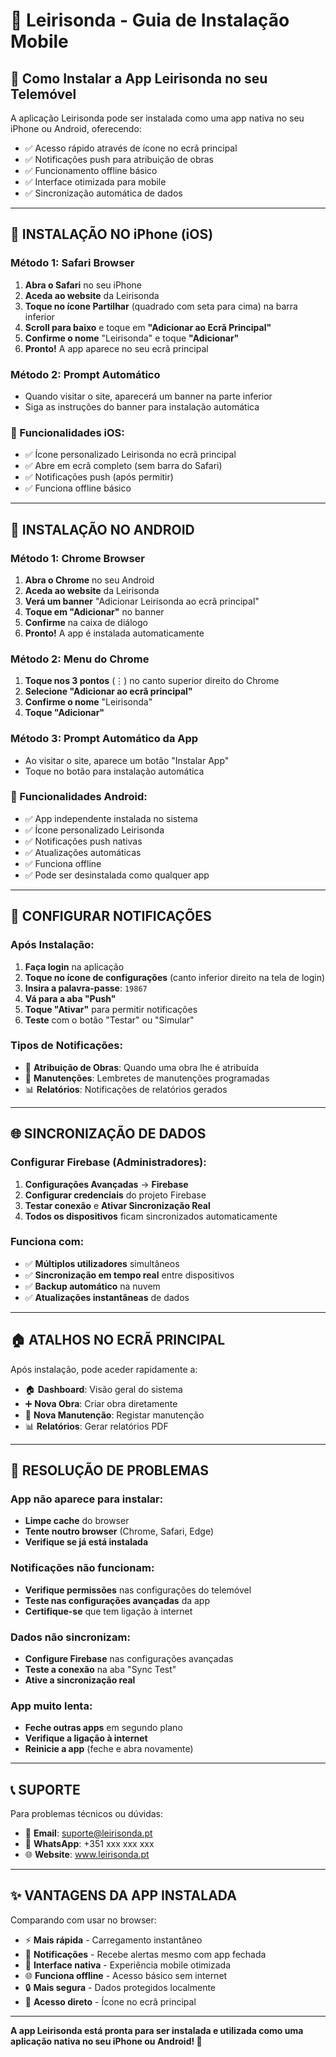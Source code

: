 # 📱 Leirisonda - Guia de Instalação Mobile

## 🎯 Como Instalar a App Leirisonda no seu Telemóvel

A aplicação Leirisonda pode ser instalada como uma app nativa no seu iPhone ou Android, oferecendo:

- ✅ Acesso rápido através de ícone no ecrã principal
- ✅ Notificações push para atribuição de obras
- ✅ Funcionamento offline básico
- ✅ Interface otimizada para mobile
- ✅ Sincronização automática de dados

---

## 📱 **INSTALAÇÃO NO iPhone (iOS)**

### Método 1: Safari Browser

1. **Abra o Safari** no seu iPhone
2. **Aceda ao website** da Leirisonda
3. **Toque no ícone Partilhar** (quadrado com seta para cima) na barra inferior
4. **Scroll para baixo** e toque em **"Adicionar ao Ecrã Principal"**
5. **Confirme o nome** "Leirisonda" e toque **"Adicionar"**
6. **Pronto!** A app aparece no seu ecrã principal

### Método 2: Prompt Automático

- Quando visitar o site, aparecerá um banner na parte inferior
- Siga as instruções do banner para instalação automática

### 🔧 Funcionalidades iOS:

- ✅ Ícone personalizado Leirisonda no ecrã principal
- ✅ Abre em ecrã completo (sem barra do Safari)
- ✅ Notificações push (após permitir)
- ✅ Funciona offline básico

---

## 🤖 **INSTALAÇÃO NO ANDROID**

### Método 1: Chrome Browser

1. **Abra o Chrome** no seu Android
2. **Aceda ao website** da Leirisonda
3. **Verá um banner** "Adicionar Leirisonda ao ecrã principal"
4. **Toque em "Adicionar"** no banner
5. **Confirme** na caixa de diálogo
6. **Pronto!** A app é instalada automaticamente

### Método 2: Menu do Chrome

1. **Toque nos 3 pontos** (⋮) no canto superior direito do Chrome
2. **Selecione "Adicionar ao ecrã principal"**
3. **Confirme o nome** "Leirisonda"
4. **Toque "Adicionar"**

### Método 3: Prompt Automático da App

- Ao visitar o site, aparece um botão "Instalar App"
- Toque no botão para instalação automática

### 🔧 Funcionalidades Android:

- ✅ App independente instalada no sistema
- ✅ Ícone personalizado Leirisonda
- ✅ Notificações push nativas
- ✅ Atualizações automáticas
- ✅ Funciona offline
- ✅ Pode ser desinstalada como qualquer app

---

## 🔔 **CONFIGURAR NOTIFICAÇÕES**

### Após Instalação:

1. **Faça login** na aplicação
2. **Toque no ícone de configurações** (canto inferior direito na tela de login)
3. **Insira a palavra-passe**: `19867`
4. **Vá para a aba "Push"**
5. **Toque "Ativar"** para permitir notificações
6. **Teste** com o botão "Testar" ou "Simular"

### Tipos de Notificações:

- 🔨 **Atribuição de Obras**: Quando uma obra lhe é atribuída
- 🔧 **Manutenções**: Lembretes de manutenções programadas
- 📊 **Relatórios**: Notificações de relatórios gerados

---

## 🌐 **SINCRONIZAÇÃO DE DADOS**

### Configurar Firebase (Administradores):

1. **Configurações Avançadas** → **Firebase**
2. **Configurar credenciais** do projeto Firebase
3. **Testar conexão** e **Ativar Sincronização Real**
4. **Todos os dispositivos** ficam sincronizados automaticamente

### Funciona com:

- ✅ **Múltiplos utilizadores** simultâneos
- ✅ **Sincronização em tempo real** entre dispositivos
- ✅ **Backup automático** na nuvem
- ✅ **Atualizações instantâneas** de dados

---

## 🏠 **ATALHOS NO ECRÃ PRINCIPAL**

Após instalação, pode aceder rapidamente a:

- 🏠 **Dashboard**: Visão geral do sistema
- ➕ **Nova Obra**: Criar obra diretamente
- 🔧 **Nova Manutenção**: Registar manutenção
- 📊 **Relatórios**: Gerar relatórios PDF

---

## 🔧 **RESOLUÇÃO DE PROBLEMAS**

### App não aparece para instalar:

- **Limpe cache** do browser
- **Tente noutro browser** (Chrome, Safari, Edge)
- **Verifique se já está instalada**

### Notificações não funcionam:

- **Verifique permissões** nas configurações do telemóvel
- **Teste nas configurações avançadas** da app
- **Certifique-se** que tem ligação à internet

### Dados não sincronizam:

- **Configure Firebase** nas configurações avançadas
- **Teste a conexão** na aba "Sync Test"
- **Ative a sincronização real**

### App muito lenta:

- **Feche outras apps** em segundo plano
- **Verifique a ligação à internet**
- **Reinicie a app** (feche e abra novamente)

---

## 📞 **SUPORTE**

Para problemas técnicos ou dúvidas:

- 📧 **Email**: suporte@leirisonda.pt
- 📱 **WhatsApp**: +351 xxx xxx xxx
- 🌐 **Website**: www.leirisonda.pt

---

## ✨ **VANTAGENS DA APP INSTALADA**

Comparando com usar no browser:

- ⚡ **Mais rápida** - Carregamento instantâneo
- 🔔 **Notificações** - Recebe alertas mesmo com app fechada
- 📱 **Interface nativa** - Experiência mobile otimizada
- 🌐 **Funciona offline** - Acesso básico sem internet
- 🔒 **Mais segura** - Dados protegidos localmente
- 🎯 **Acesso direto** - Ícone no ecrã principal

---

**A app Leirisonda está pronta para ser instalada e utilizada como uma aplicação nativa no seu iPhone ou Android! 🚀**
